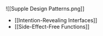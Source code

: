 ![[Supple Design Patterns.png]]

- [[Intention-Revealing Interfaces]]
- [[Side-Effect-Free Functions]]
